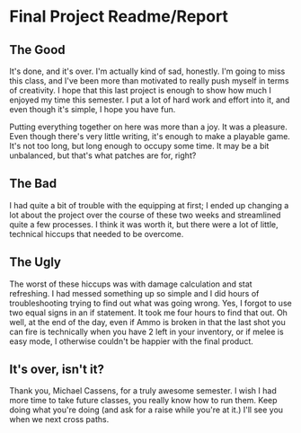 # Final Project Readme/Report

## The Good

It's done, and it's over. I'm actually kind of sad, honestly. I'm going to miss this class, and I've been more than motivated to really push myself in terms of creativity. I hope that this last project is enough to show how much I enjoyed my time this semester. I put a lot of hard work and effort into it, and even though it's simple, I hope you have fun.

Putting everything together on here was more than a joy. It was a pleasure. Even though there's very little writing, it's enough to make a playable game. It's not too long, but long enough to occupy some time. It may be a bit unbalanced, but that's what patches are for, right?

## The Bad

I had quite a bit of trouble with the equipping at first; I ended up changing a lot about the project over the course of these two weeks and streamlined quite a few processes. I think it was worth it, but there were a lot of little, technical hiccups that needed to be overcome.

## The Ugly

The worst of these hiccups was with damage calculation and stat refreshing. I had messed something up so simple and I did hours of troubleshooting trying to find out what was going wrong. Yes, I forgot to use two equal signs in an if statement. It took me four hours to find that out. Oh well, at the end of the day, even if Ammo is broken in that the last shot you can fire is technically when you have 2 left in your inventory, or if melee is easy mode, I otherwise couldn't be happier with the final product.

## It's over, isn't it?

Thank you, Michael Cassens, for a truly awesome semester. I wish I had more time to take future classes, you really know how to run them. Keep doing what you're doing (and ask for a raise while you're at it.) I'll see you when we next cross paths.
